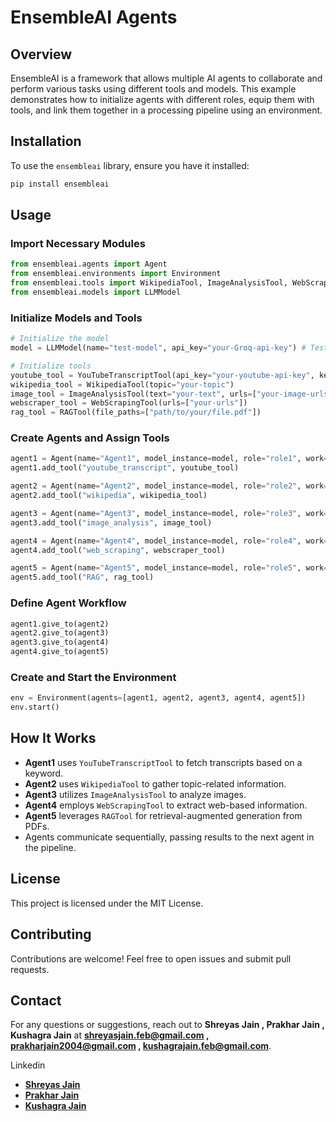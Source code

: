 # EnsembleAI Agents

## Overview
EnsembleAI is a framework that allows multiple AI agents to collaborate and perform various tasks using different tools and models. This example demonstrates how to initialize agents with different roles, equip them with tools, and link them together in a processing pipeline using an environment.

## Installation
To use the `ensembleai` library, ensure you have it installed:
```sh
pip install ensembleai
```

## Usage
### Import Necessary Modules
```python
from ensembleai.agents import Agent
from ensembleai.environments import Environment
from ensembleai.tools import WikipediaTool, ImageAnalysisTool, WebScrapingTool, RAGTool, YouTubeTranscriptTool
from ensembleai.models import LLMModel
```

### Initialize Models and Tools
```python
# Initialize the model
model = LLMModel(name="test-model", api_key="your-Groq-api-key") # Test Model and api key from Groq (https://console.groq.com/docs/models)

# Initialize tools
youtube_tool = YouTubeTranscriptTool(api_key="your-youtube-api-key", keyword="your-keyword")  # Add 'channel_name' for specific channel search.
wikipedia_tool = WikipediaTool(topic="your-topic")
image_tool = ImageAnalysisTool(text="your-text", urls=["your-image-urls"])
webscraper_tool = WebScrapingTool(urls=["your-urls"])
rag_tool = RAGTool(file_paths=["path/to/your/file.pdf"])
```

### Create Agents and Assign Tools
```python
agent1 = Agent(name="Agent1", model_instance=model, role="role1", work="work1")
agent1.add_tool("youtube_transcript", youtube_tool)

agent2 = Agent(name="Agent2", model_instance=model, role="role2", work="work2")
agent2.add_tool("wikipedia", wikipedia_tool)

agent3 = Agent(name="Agent3", model_instance=model, role="role3", work="work3")
agent3.add_tool("image_analysis", image_tool)

agent4 = Agent(name="Agent4", model_instance=model, role="role4", work="work4")
agent4.add_tool("web_scraping", webscraper_tool)

agent5 = Agent(name="Agent5", model_instance=model, role="role5", work="work5")
agent5.add_tool("RAG", rag_tool)
```

### Define Agent Workflow
```python
agent1.give_to(agent2)
agent2.give_to(agent3)
agent3.give_to(agent4)
agent4.give_to(agent5)
```

### Create and Start the Environment
```python
env = Environment(agents=[agent1, agent2, agent3, agent4, agent5])
env.start()
```

## How It Works
- **Agent1** uses `YouTubeTranscriptTool` to fetch transcripts based on a keyword.
- **Agent2** uses `WikipediaTool` to gather topic-related information.
- **Agent3** utilizes `ImageAnalysisTool` to analyze images.
- **Agent4** employs `WebScrapingTool` to extract web-based information.
- **Agent5** leverages `RAGTool` for retrieval-augmented generation from PDFs.
- Agents communicate sequentially, passing results to the next agent in the pipeline.

## License
This project is licensed under the MIT License.

## Contributing
Contributions are welcome! Feel free to open issues and submit pull requests.

## Contact
For any questions or suggestions, reach out to **Shreyas Jain , Prakhar Jain , Kushagra Jain** at **shreyasjain.feb@gmail.com , prakharjain2004@gmail.com , kushagrajain.feb@gmail.com**.

Linkedin
- **[Shreyas Jain](https://www.linkedin.com/in/shreyas-jain-b7970125a/)**
- **[Prakhar Jain](https://www.linkedin.com/in/prakhar-jain-ab2a20166/)**
- **[Kushagra Jain](https://www.linkedin.com/in/kushagrajain2004/)**
